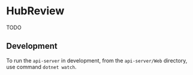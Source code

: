 # HubReview

TODO

## Development

To run the `api-server` in development, from the `api-server/Web` directory, use command `dotnet watch`.

